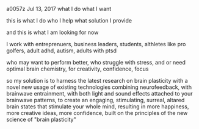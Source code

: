 a0057z
Jul 13, 2017
what I do
what I want

this is what I do
who I help
what solution I provide

and this is what I am looking for now

I work with entreprenuers, business leaders, students, althletes like pro golfers, adult adhd, autism, adults with ptsd

who may want to perform better, who struggle with stress, and or need optimal brain chemistry, for creativity, confidence, focus

so my solution is to harness the latest research on brain plasticity with a novel new usage of existing technologies combining neurofeedback, with brainwave entrainment, with both light and sound effects attached to your brainwave patterns, to create an engaging, stimulating, surreal, altared brain states that stimulate your whole mind, resulting in more happiness, more creative ideas, more confidence, built on the principles of the new science of "brain plasticity"
